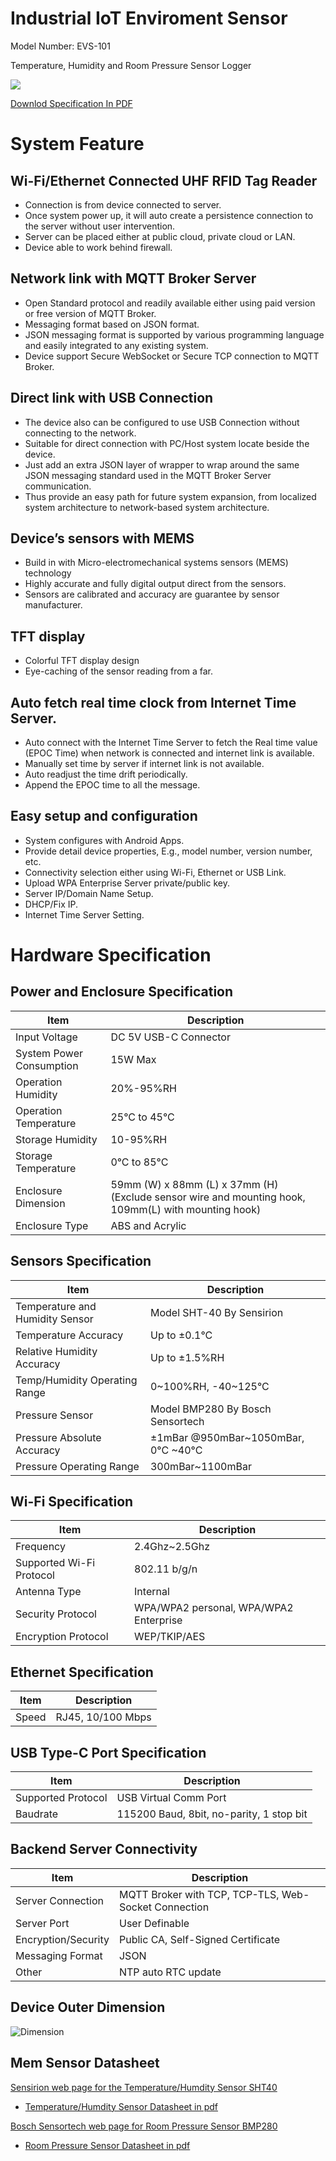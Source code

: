 
# Industrial IoT Enviroment Sensor

Model Number: EVS-101

Temperature, Humidity and Room Pressure Sensor Logger

![](doc_EVS101/picture/evs-101%20device.png)

[Downlod Specification In PDF](pdf/EVS-101%20Product%20Specification%20Rev.1.pdf)
# System Feature

## Wi-Fi/Ethernet Connected UHF RFID Tag Reader

- Connection is from device connected to server.
- Once system power up, it will auto create a persistence connection to the server without user intervention.
- Server can be placed either at public cloud, private cloud or LAN.
- Device able to work behind firewall.

## Network link with MQTT Broker Server

- Open Standard protocol and readily available either using paid version or free version of  MQTT Broker.
- Messaging format based on JSON format.
- JSON messaging format is supported by various programming language and easily integrated to any existing system.
- Device support Secure WebSocket or Secure TCP connection to MQTT Broker.

## Direct link with USB Connection

- The device also can be configured to use USB Connection without connecting to the network.
- Suitable for direct connection with PC/Host system locate beside the device.
- Just add an extra JSON layer of wrapper to wrap around the same JSON messaging standard used in the MQTT Broker Server communication.
- Thus provide an easy path for future system expansion, from localized system architecture to network-based system architecture.

## Device’s sensors with MEMS

- Build in with Micro-electromechanical systems sensors (MEMS) technology
- Highly accurate and fully digital output direct from the sensors.
- Sensors are calibrated and accuracy are guarantee by sensor manufacturer.

## TFT display

- Colorful TFT display design
- Eye-caching of the sensor reading from a far.

## Auto fetch real time clock from Internet Time Server.

- Auto connect with the Internet Time Server to fetch the Real time value (EPOC Time) when network is connected and internet link is available.
- Manually set time by server if internet link is not available.
- Auto readjust the time drift periodically.
- Append the EPOC time to all the message.

## Easy setup and configuration

- System configures with Android Apps.
- Provide detail device properties, E.g., model number, version number, etc.
- Connectivity selection either using Wi-Fi, Ethernet or USB Link.
- Upload WPA Enterprise Server private/public key.
- Server IP/Domain Name Setup.
- DHCP/Fix IP.
- Internet Time Server Setting.

# Hardware Specification
## Power and Enclosure Specification

|Item|Description|
|--|--|
|Input Voltage|DC 5V USB-C Connector  |
|System Power Consumption | 15W Max |
|Operation Humidity|20%-95%RH|
|Operation Temperature|25°C to 45°C|
|Storage Humidity|10-95%RH|
|Storage Temperature|0°C to 85°C|
|Enclosure Dimension |59mm (W) x 88mm (L) x 37mm (H) (Exclude sensor wire and mounting hook, 109mm(L) with mounting hook)|
|Enclosure Type|ABS and Acrylic|

## Sensors Specification

|Item|Description|
|--|--|
|Temperature and Humidity Sensor|Model SHT-40 By Sensirion|
|Temperature Accuracy|Up to ±0.1°C|
|Relative Humidity Accuracy|Up to ±1.5%RH|
|Temp/Humidity Operating Range|0~100%RH, -40~125°C|
|Pressure Sensor|Model BMP280 By Bosch Sensortech|
|Pressure Absolute Accuracy|±1mBar @950mBar~1050mBar, 0°C ~40°C|
|Pressure Operating Range|300mBar~1100mBar|

## Wi-Fi Specification

|Item|Description|
|--|--|
|Frequency|	2.4Ghz~2.5Ghz
|Supported Wi-Fi Protocol|	802.11 b/g/n|
|Antenna Type|	Internal|
|Security Protocol|	WPA/WPA2 personal, WPA/WPA2 Enterprise|
|Encryption Protocol|	WEP/TKIP/AES|


## Ethernet Specification

|Item|Description|
|--|--|
|Speed|	RJ45, 10/100 Mbps|

## USB Type-C Port Specification

|Item|Description|
|--|--|
|Supported Protocol|USB Virtual Comm Port|
|Baudrate|115200 Baud, 8bit, no-parity, 1 stop bit|

## Backend Server Connectivity

|Item|Description|
|--|--|
|Server Connection|	MQTT Broker with TCP, TCP-TLS, Web-Socket Connection|
|Server Port|User Definable|
|Encryption/Security|Public CA, Self-Signed Certificate|
|Messaging Format|JSON|
|Other|NTP auto RTC update|

## Device Outer Dimension

![Dimension](picture/evs-101%20dimension.png)

## Mem Sensor Datasheet

[Sensirion web page for the Temperature/Humdity Sensor SHT40](https://sensirion.com/products/catalog/SHT40/)

- [Temperature/Humdity Sensor Datasheet in pdf](pdf/Sensirion_Datasheet_SHT4x.pdf)

[Bosch Sensortech web page for Room Pressure Sensor BMP280](https://www.bosch-sensortec.com/products/environmental-sensors/pressure-sensors/bmp280/)

- [Room Pressure Sensor Datasheet in pdf](pdf/bst-bmp280-ds001.pdf)

